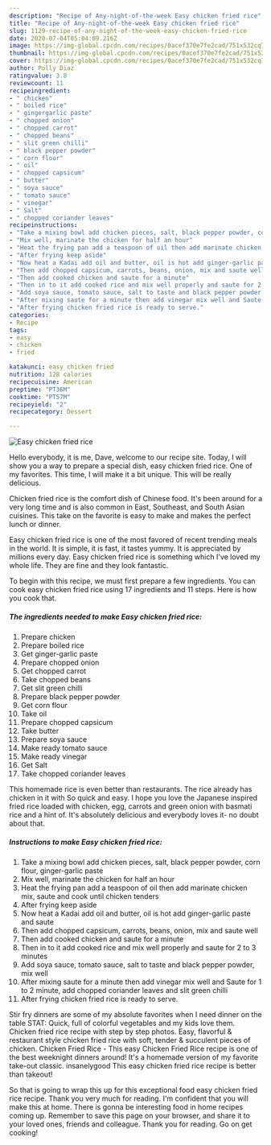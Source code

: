```yaml
---
description: "Recipe of Any-night-of-the-week Easy chicken fried rice"
title: "Recipe of Any-night-of-the-week Easy chicken fried rice"
slug: 1129-recipe-of-any-night-of-the-week-easy-chicken-fried-rice
date: 2020-07-04T05:04:09.216Z
image: https://img-global.cpcdn.com/recipes/0acef370e7fe2cad/751x532cq70/easy-chicken-fried-rice-recipe-main-photo.jpg
thumbnail: https://img-global.cpcdn.com/recipes/0acef370e7fe2cad/751x532cq70/easy-chicken-fried-rice-recipe-main-photo.jpg
cover: https://img-global.cpcdn.com/recipes/0acef370e7fe2cad/751x532cq70/easy-chicken-fried-rice-recipe-main-photo.jpg
author: Polly Diaz
ratingvalue: 3.8
reviewcount: 11
recipeingredient:
- " chicken"
- " boiled rice"
- " gingergarlic paste"
- " chopped onion"
- " chopped carrot"
- " chopped beans"
- " slit green chilli"
- " black pepper powder"
- " corn flour"
- " oil"
- " chopped capsicum"
- " butter"
- " soya sauce"
- " tomato sauce"
- " vinegar"
- " Salt"
- " chopped coriander leaves"
recipeinstructions:
- "Take a mixing bowl add chicken pieces, salt, black pepper powder, corn flour, ginger-garlic paste"
- "Mix well, marinate the chicken for half an hour"
- "Heat the frying pan add a teaspoon of oil then add marinate chicken mix, saute and cook until chicken tenders"
- "After frying keep aside"
- "Now heat a Kadai add oil and butter, oil is hot add ginger-garlic paste and saute"
- "Then add chopped capsicum, carrots, beans, onion, mix and saute well"
- "Then add cooked chicken and saute for a minute"
- "Then in to it add cooked rice and mix well properly and saute for 2 to 3 minutes"
- "Add soya sauce, tomato sauce, salt to taste and black pepper powder, mix well"
- "After mixing saute for a minute then add vinegar mix well and Saute for 1 to 2 minute, add chopped coriander leaves and slit green chilli"
- "After frying chicken fried rice is ready to serve."
categories:
- Recipe
tags:
- easy
- chicken
- fried

katakunci: easy chicken fried 
nutrition: 128 calories
recipecuisine: American
preptime: "PT36M"
cooktime: "PT57M"
recipeyield: "2"
recipecategory: Dessert

---
```



![Easy chicken fried rice](https://img-global.cpcdn.com/recipes/0acef370e7fe2cad/751x532cq70/easy-chicken-fried-rice-recipe-main-photo.jpg)

Hello everybody, it is me, Dave, welcome to our recipe site. Today, I will show you a way to prepare a special dish, easy chicken fried rice. One of my favorites. This time, I will make it a bit unique. This will be really delicious.

Chicken fried rice is the comfort dish of Chinese food. It&#39;s been around for a very long time and is also common in East, Southeast, and South Asian cuisines. This take on the favorite is easy to make and makes the perfect lunch or dinner.

Easy chicken fried rice is one of the most favored of recent trending meals in the world. It is simple, it is fast, it tastes yummy. It is appreciated by millions every day. Easy chicken fried rice is something which I've loved my whole life. They are fine and they look fantastic.


To begin with this recipe, we must first prepare a few ingredients. You can cook easy chicken fried rice using 17 ingredients and 11 steps. Here is how you cook that.

<!--inarticleads1-->

##### The ingredients needed to make Easy chicken fried rice:

1. Prepare  chicken
1. Prepare  boiled rice
1. Get  ginger-garlic paste
1. Prepare  chopped onion
1. Get  chopped carrot
1. Take  chopped beans
1. Get  slit green chilli
1. Prepare  black pepper powder
1. Get  corn flour
1. Take  oil
1. Prepare  chopped capsicum
1. Take  butter
1. Prepare  soya sauce
1. Make ready  tomato sauce
1. Make ready  vinegar
1. Get  Salt
1. Take  chopped coriander leaves


This homemade rice is even better than restaurants. The rice already has chicken in it with So quick and easy. I hope you love the Japanese inspired fried rice loaded with chicken, egg, carrots and green onion with basmati rice and a hint of. It&#39;s absolutely delicious and everybody loves it- no doubt about that. 

<!--inarticleads2-->

##### Instructions to make Easy chicken fried rice:

1. Take a mixing bowl add chicken pieces, salt, black pepper powder, corn flour, ginger-garlic paste
1. Mix well, marinate the chicken for half an hour
1. Heat the frying pan add a teaspoon of oil then add marinate chicken mix, saute and cook until chicken tenders
1. After frying keep aside
1. Now heat a Kadai add oil and butter, oil is hot add ginger-garlic paste and saute
1. Then add chopped capsicum, carrots, beans, onion, mix and saute well
1. Then add cooked chicken and saute for a minute
1. Then in to it add cooked rice and mix well properly and saute for 2 to 3 minutes
1. Add soya sauce, tomato sauce, salt to taste and black pepper powder, mix well
1. After mixing saute for a minute then add vinegar mix well and Saute for 1 to 2 minute, add chopped coriander leaves and slit green chilli
1. After frying chicken fried rice is ready to serve.


Stir fry dinners are some of my absolute favorites when I need dinner on the table STAT: Quick, full of colorful vegetables and my kids love them. Chicken fried rice recipe with step by step photos. Easy, flavorful &amp; restaurant style chicken fried rice with soft, tender &amp; succulent pieces of chicken. Chicken Fried Rice - This easy Chicken Fried Rice recipe is one of the best weeknight dinners around! It&#39;s a homemade version of my favorite take-out classic. insanelygood This easy chicken fried rice recipe is better than takeout! 

So that is going to wrap this up for this exceptional food easy chicken fried rice recipe. Thank you very much for reading. I'm confident that you will make this at home. There is gonna be interesting food in home recipes coming up. Remember to save this page on your browser, and share it to your loved ones, friends and colleague. Thank you for reading. Go on get cooking!
